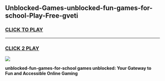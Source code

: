 
## Unblocked-Games-unblocked-fun-games-for-school-Play-Free-gveti
<h3>
<a href="https://premium76.site?title=unblocked-fun-games-for-school&ref=12A">CLICK TO PLAY</a></h3>
<hr>

<h3>
<a href="https://premium76.site?title=unblocked-fun-games-for-school&ref=12A">CLICK 2 PLAY</a>
  
</h3>

<a href="https://premium76.site?title=unblocked-fun-games-for-school&ref=12A"><img src="https://clearcache.store/games.png"></a>


**unblocked-fun-games-for-school games unblocked: Your Gateway to Fun and Accessible Online Gaming**
